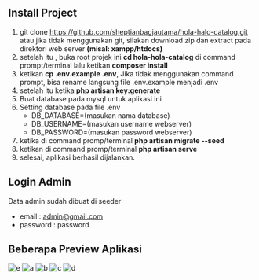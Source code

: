 ## Install Project
 1. git clone https://github.com/sheptianbagjautama/hola-halo-catalog.git atau jika tidak menggunakan git, silakan download zip dan extract pada direktori web server <b>(misal: xampp/htdocs)</b>
 2. setelah itu , buka root projek ini <b>cd hola-hola-catalog</b> di command prompt/terminal lalu ketikan <b>composer install</b>
 3. ketikan <b>cp .env.example .env</b>, Jika tidak menggunakan command prompt, bisa rename langsung file .env.example menjadi .env
 4. setelah itu ketika <b>php artisan key:generate</b>
 5. Buat database pada mysql untuk aplikasi ini
 6. Setting database pada file .env
    - DB_DATABASE=(masukan nama database)
    - DB_USERNAME=(masukan username webserver) 
    - DB_PASSWORD=(masukan password webserver)
  7. ketika di command promp/terminal <b>php artisan migrate --seed</b>
  8. ketikan di command promp/terminal <b>php artisan serve</b>
  9. selesai, aplikasi berhasil dijalankan.
  
  ## Login Admin 
  Data admin sudah dibuat di seeder
  - email       : admin@gmail.com
  - password    : password
  
  ## Beberapa Preview Aplikasi
![e](https://user-images.githubusercontent.com/13019337/54938967-03bed600-4f5a-11e9-8529-033dac3c0579.jpg)
![a](https://user-images.githubusercontent.com/13019337/54938969-04576c80-4f5a-11e9-9e07-c2f869b80958.jpg)
![b](https://user-images.githubusercontent.com/13019337/54938970-04f00300-4f5a-11e9-84b5-c4d52a5218ce.jpg)
![c](https://user-images.githubusercontent.com/13019337/54938972-04f00300-4f5a-11e9-80ea-c3804fbed718.jpg)
![d](https://user-images.githubusercontent.com/13019337/54938974-04f00300-4f5a-11e9-973c-57b9c90bc712.jpg)

  
 
